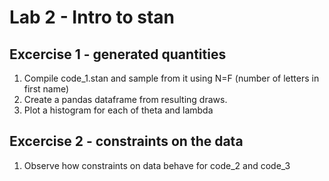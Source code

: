 # Lab 2 -  Intro to stan

## Excercise 1 - generated quantities
1. Compile code_1.stan and sample from it using N=F (number of letters in first name)
2. Create a pandas dataframe from resulting draws.
3. Plot a histogram for each of theta and lambda

## Excercise 2 - constraints on the data
1. Observe how constraints on data behave for code_2 and code_3
